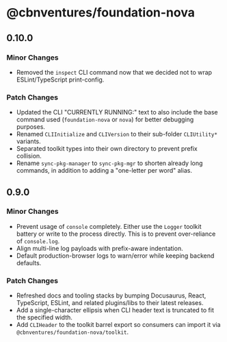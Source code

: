 # @cbnventures/foundation-nova

## 0.10.0

### Minor Changes

- Removed the `inspect` CLI command now that we decided not to wrap ESLint/TypeScript print-config.

### Patch Changes

- Updated the CLI "CURRENTLY RUNNING:" text to also include the base command used (`foundation-nova` or `nova`) for better debugging purposes.
- Renamed `CLIInitialize` and `CLIVersion` to their sub-folder `CLIUtility*` variants.
- Separated toolkit types into their own directory to prevent prefix collision.
- Rename `sync-pkg-manager` to `sync-pkg-mgr` to shorten already long commands, in addition to adding a "one-letter per word" alias.

## 0.9.0

### Minor Changes

- Prevent usage of `console` completely. Either use the `Logger` toolkit battery or write to the process directly. This is to prevent over-reliance of `console.log`.
- Align multi-line log payloads with prefix-aware indentation.
- Default production-browser logs to warn/error while keeping backend defaults.

### Patch Changes

- Refreshed docs and tooling stacks by bumping Docusaurus, React, TypeScript, ESLint, and related plugins/libs to their latest releases.
- Add a single-character ellipsis when CLI header text is truncated to fit the specified width.
- Add `CLIHeader` to the toolkit barrel export so consumers can import it via `@cbnventures/foundation-nova/toolkit`.
